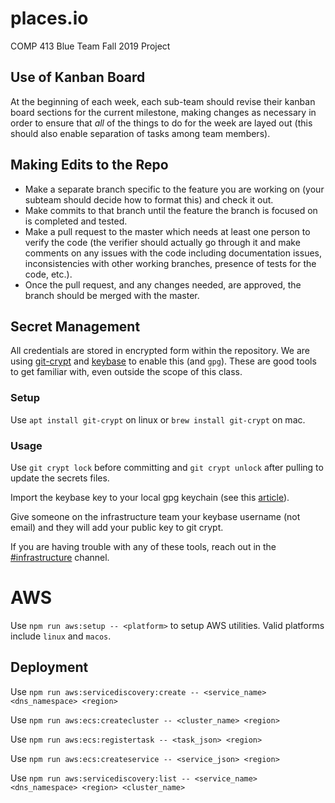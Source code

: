 # places.io
COMP 413 Blue Team Fall 2019 Project

## Use of Kanban Board
At the beginning of each week, each sub-team should revise their kanban board sections for the current milestone, making changes as necessary in order to ensure that *all* of the things to do for the week are layed out (this should also enable separation of tasks among team members).

## Making Edits to the Repo
* Make a separate branch specific to the feature you are working on (your subteam should decide how to format this) and check it out.
* Make commits to that branch until the feature the branch is focused on is completed and tested.
* Make a pull request to the master which needs at least one person to verify the code (the verifier should actually go through it and make comments on any issues with the code including documentation issues, inconsistencies with other working branches, presence of tests for the code, etc.).
* Once the pull request, and any changes needed, are approved, the branch should be merged with the master.

## Secret Management

All credentials are stored in encrypted form within the repository. 
We are using [git-crypt](https://github.com/AGWA/git-crypt) and [keybase](https://keybase.io) to enable this (and `gpg`).
These are good tools to get familiar with, even outside the scope of this class.

### Setup

Use `apt install git-crypt` on linux or `brew install git-crypt` on mac.

### Usage

Use `git crypt lock` before committing and `git crypt unlock` after pulling to update the secrets files. 

Import the keybase key to your local gpg keychain (see this [article](https://www.keybits.net/post/import-keybase-private-key/)).

Give someone on the infrastructure team your keybase username (not email) and they will add your public key to git crypt.

If you are having trouble with any of these tools, reach out in the [#infrastructure](https://blueteam-comp413.slack.com/messages/CNN0P23B6) channel.

# AWS

Use `npm run aws:setup -- <platform>` to setup AWS utilities. Valid platforms include `linux` and `macos`. 

## Deployment

Use `npm run aws:servicediscovery:create -- <service_name> <dns_namespace> <region>`

Use `npm run aws:ecs:createcluster -- <cluster_name> <region>`

Use `npm run aws:ecs:registertask -- <task_json> <region>`

Use `npm run aws:ecs:createservice -- <service_json> <region>`

Use `npm run aws:servicediscovery:list -- <service_name> <dns_namespace> <region> <cluster_name>`
